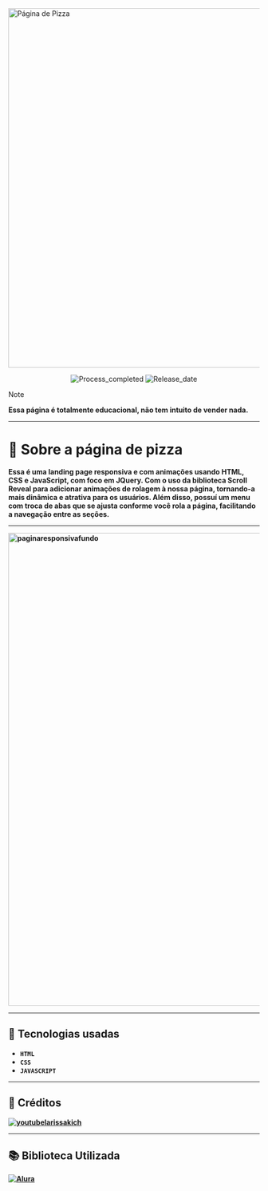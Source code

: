 <img width="1280" height="720" alt="Página de Pizza" src="https://github.com/user-attachments/assets/d831cc7c-76b0-47af-ac02-d30d36ef5068" />
<p align="center">
        <img 
            alt="Process_completed" 
            title="Processo" 
            src="https://img.shields.io/badge/Process-Completed-F5C401"
        />
          <img 
            alt="Release_date" 
            title="Release_date" 
            src="https://img.shields.io/badge/Release date-August-F5A700"
        />
    </a>
</p>



> [!NOTE]
> <strong> Essa página é totalmente educacional, não tem intuito de vender nada.
---
# 🍕 Sobre a página de pizza 

Essa é uma landing page responsiva e com animações usando HTML, CSS e JavaScript, com foco em JQuery. Com o uso da biblioteca Scroll Reveal para adicionar animações de rolagem à nossa página, tornando-a mais dinâmica e atrativa para os usuários.
Além disso, possuí um menu com troca de abas que se ajusta conforme você rola a página, facilitando a navegação entre as seções.

---
<img width="1902" height="947" alt="paginaresponsivafundo" src="https://github.com/user-attachments/assets/4642644f-522d-43b5-99b4-564f5e14d993" />

---
## 🔌 Tecnologias usadas

- `HTML`
- `CSS`
- `JAVASCRIPT`

---
## 🎥 Créditos

<a href="https://www.youtube.com/watch?v=8V3mw1w6h0U&ab_channel=LarissaKich">
        <img 
            alt="youtubelarissakich" 
            title="Video-Larissa-Kich" 
            src="https://custom-icon-badges.demolab.com/badge/-YoutubeLarissaKich-CA6822?style=for-the-badge&logo=youtube&logoColor=white"
        />
</a>

---
## 📚 Biblioteca Utilizada
<a href="https://scrollrevealjs.org/api/rotate.html">
        <img 
            alt="Alura" 
            title="Alura" 
            src="https://img.shields.io/badge/Scroll%20Reveal%20-F56533"
        />
</a>
